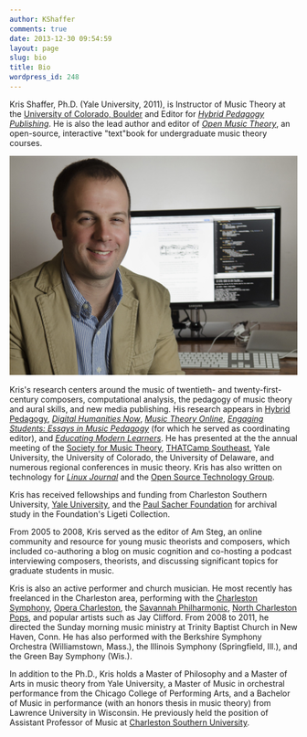 ```yaml
---
author: KShaffer
comments: true
date: 2013-12-30 09:54:59
layout: page
slug: bio
title: Bio
wordpress_id: 248
---
```


Kris Shaffer, Ph.D. (Yale University, 2011), is Instructor of Music Theory at the [University of Colorado, Boulder](http://music.colorado.edu) and Editor for [*Hybrid Pedagogy Publishing*](http://www.hybrid.pub). He is also the lead author and editor of [*Open Music Theory*](http://openmusictheory.com), an open-source, interactive "text"book for undergraduate music theory courses.

![](/bio/shaffer-landscape.jpg)

Kris's research centers around the music of twentieth- and twenty-first-century composers, computational analysis, the pedagogy of music theory and aural skills, and new media publishing. His research appears in [Hybrid Pedagogy](http://hybridpedagogy.com), [*Digital Humanities Now*](http://digitalhumanitiesnow.org), [*Music Theory Online*](http://mtosmt.org), [*Engaging Students: Essays in Music Pedagogy*](http://flipcamp.org/engagingstudents) (for which he served as coordinating editor), and [*Educating Modern Learners*](http://modernlearners.com). He has presented at the the annual meeting of the [Society for Music Theory](http://societymusictheory.org), [THATCamp Southeast](http://southeast2013.thatcamp.org), Yale University, the University of Colorado, the University of Delaware, and numerous regional conferences in music theory. Kris has also written on technology for [*Linux Journal*](http://www.linuxjournal.com) and the [Open Source Technology Group](http://www.openmagazine.net).

Kris has received fellowships and funding from Charleston Southern University, [Yale University](http://www.yale.edu), and the [Paul Sacher Foundation](http://www.paul-sacher-stiftung.ch/en/about_the_foundation/paul_sacher.html) for archival study in the Foundation's Ligeti Collection.

From 2005 to 2008, Kris served as the editor of Am Steg, an online community and resource for young music theorists and composers, which included co-authoring a blog on music cognition and co-hosting a podcast interviewing composers, theorists, and discussing significant topics for graduate students in music.

Kris is also an active performer and church musician. He most recently has freelanced in the Charleston area, performing with the [Charleston Symphony](http://www.charlestonsymphony.org/Home.aspx), [Opera Charleston](http://operacharlestonsc.org), the [Savannah Philharmonic](http://www.savannahphilharmonic.org), [North Charleston Pops](http://www.northcharlestonpops.com), and popular artists such as Jay Clifford. From 2008 to 2011, he directed the Sunday morning music ministry at Trinity Baptist Church in New Haven, Conn. He has also performed with the Berkshire Symphony Orchestra (Williamstown, Mass.), the Illinois Symphony (Springfield, Ill.), and the Green Bay Symphony (Wis.).

In addition to the Ph.D., Kris holds a Master of Philosophy and a Master of Arts in music theory from Yale University, a Master of Music in orchestral performance from the Chicago College of Performing Arts, and a Bachelor of Music in performance (with an honors thesis in music theory) from Lawrence University in Wisconsin. He previously held the position of Assistant Professor of Music at [Charleston Southern University](http://www.csuniv.edu/music/index.asp).
